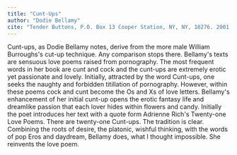 ```yaml
---
title: "Cunt-Ups"
author: "Dodie Bellamy"
cite: "Tender Buttons, P.O. Box 13 Cooper Station, NY, NY, 10276. 2001. 65 pages. "
---
```


Cunt-ups, as Dodie Bellamy notes, derive from the more male William Burroughs's cut-up technique. Any comparison stops there. Bellamy's texts are sensuous love poems raised from pornography. The most frequent words in her book are cunt and cock and the cunt-ups are extremely erotic yet passionate and lovely. Initially, attracted by the word Cunt-ups, one seeks the naughty and forbidden titillation of pornography. However, within these poems cock and cunt become the Os and Xs of love letters. Bellamy's enhancement of her initial cunt-up opens the erotic fantasy life and dreamlike passion that each lover hides within flowers and candy. Initially the poet introduces her text with a quote form Adrienne Rich's Twenty-one Love Poems. There are twenty-one Cunt-ups. The tradition is clear. Combining the roots of desire, the platonic, wishful thinking, with the words of pop Eros and daydream, Bellamy does, what I thought impossible. She reinvents the love poem. 
